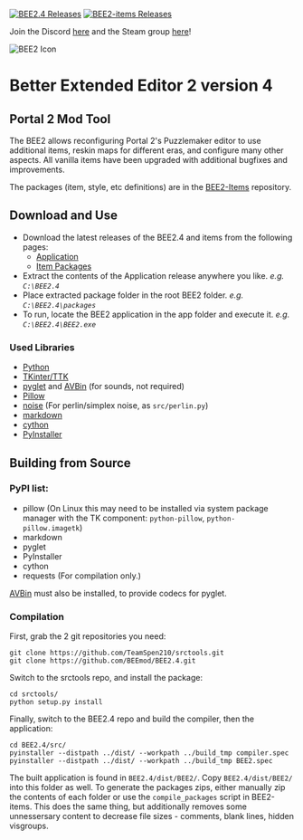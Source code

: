 [![BEE2.4 Releases](https://img.shields.io/github/downloads/BEEmod/BEE2.4/total.svg?label=App)](https://github.com/BEEmod/BEE2.4/releases)
[![BEE2-items Releases](https://img.shields.io/github/downloads/BEEmod/BEE2-items/total.svg?label=Packages)](https://github.com/BEEmod/BEE2-items/releases)

Join the Discord [here](https://discord.me/beemod) and the Steam group [here](http://steamcommunity.com/groups/beemod)!


![BEE2 Icon](https://raw.githubusercontent.com/BEEmod/BEE2.4/master/bee2.ico)
# Better Extended Editor 2 version 4 #
## Portal 2  Mod Tool
The BEE2 allows reconfiguring Portal 2's Puzzlemaker editor to use additional items, reskin maps for
different eras, and configure many other aspects. All vanilla items have been upgraded with additional
bugfixes and improvements.

The packages (item, style, etc definitions) are in the [BEE2-Items](https://github.com/BEEmod/BEE2-items) repository.

## Download and Use
- Download the latest releases of the BEE2.4 and items from the following pages:
  - [Application](https://github.com/BEEmod/BEE2.4/releases)
  - [Item Packages](https://github.com/BEEmod/BEE2-items/releases)
- Extract the contents of the Application release anywhere you like. _e.g. `C:\BEE2.4`_
- Place extracted package folder in the root BEE2 folder. _e.g. `C:\BEE2.4\packages`_
- To run, locate the BEE2 application in the app folder and execute it. _e.g. `C:\BEE2.4\BEE2.exe`_

### Used Libraries ###
- [Python](https://www.python.org/)
- [TKinter/TTK](https://tcl.tk/)
- [pyglet](https://bitbucket.org/pyglet/pyglet/wiki/Home) and [AVBin](http://avbin.github.io/AVbin/Home/Home.html) (for sounds, not required)
- [Pillow](https://python-pillow.github.io/)
- [noise](https://pypi.python.org/pypi/noise/)  (For perlin/simplex noise, as `src/perlin.py`)
- [markdown](https://pythonhosted.org/Markdown/)
- [cython](https://cython.org/)
- [PyInstaller](http://www.pyinstaller.org/)

## Building from Source ##

### PyPI list: ###
* pillow (On Linux this may need to be installed via system package manager with the TK component: `python-pillow`, `python-pillow.imagetk`)
* markdown
* pyglet
* PyInstaller
* cython
* requests (For compilation only.)

[AVBin](http://avbin.github.io/AVbin/Download.html) must also be installed, to provide codecs for pyglet.

### Compilation ###
First, grab the 2 git repositories you need:

	git clone https://github.com/TeamSpen210/srctools.git
	git clone https://github.com/BEEmod/BEE2.4.git
	
Switch to the srctools repo, and install the package:

	cd srctools/
	python setup.py install

Finally, switch to the BEE2.4 repo and build the compiler, then the application:

    cd BEE2.4/src/
	pyinstaller --distpath ../dist/ --workpath ../build_tmp compiler.spec
	pyinstaller --distpath ../dist/ --workpath ../build_tmp BEE2.spec
	
The built application is found in `BEE2.4/dist/BEE2/`.
Copy `BEE2.4/dist/BEE2/` into this folder as well.
To generate the packages zips, either manually zip the contents of each folder or 
use the `compile_packages` script in BEE2-items. 
This does the same thing, but additionally removes some unnessersary content 
to decrease file sizes - comments, blank lines, hidden visgroups.
